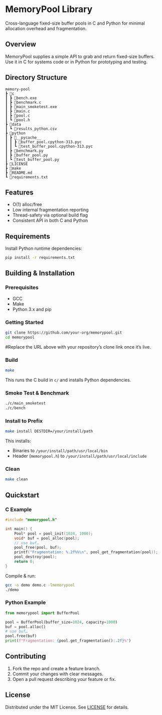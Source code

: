 # MemoryPool Library

Cross-language fixed-size buffer pools in C and Python for minimal allocation overhead and fragmentation.

## Overview

MemoryPool supplies a simple API to grab and return fixed-size buffers. Use it in C for systems code or in Python for prototyping and testing.

## Directory Structure

```
memory-pool
┣ 📂c
┃ ┣ 📜bench.exe
┃ ┣ 📜benchmark.c
┃ ┣ 📜main_smoketest.exe
┃ ┣ 📜main.c
┃ ┣ 📜pool.c
┃ ┗ 📜pool.h
┣ 📂data
┃ ┗ 📜results_python.csv
┣ 📂python
┃ ┣ 📂__pycache__
┃ ┃ ┣ 📜buffer_pool.cpython-313.pyc
┃ ┃ ┗ 📜test_buffer_pool.cpython-313.pyc
┃ ┣ 📜benchmark.py
┃ ┣ 📜buffer_pool.py
┃ ┗ 📜test_buffer_pool.py
┣ 📜LICENSE
┣ 📜make
┣ 📜README.md
┗ 📜requirements.txt
```

## Features

- O(1) alloc/free  
- Low internal fragmentation reporting  
- Thread-safety via optional build flag  
- Consistent API in both C and Python  

## Requirements

Install Python runtime dependencies:

```bash
pip install -r requirements.txt
```

## Building & Installation

### Prerequisites

- GCC  
- Make  
- Python 3.x and pip  

### Getting Started

```bash
git clone https://github.com/your-org/memorypool.git
cd memorypool
```

#Replace the URL above with your repository’s clone link once it’s live.

### Build

```bash
make
```

This runs the C build in `c/` and installs Python dependencies.

### Smoke Test & Benchmark

```bash
./c/main_smoketest
./c/bench
```

### Install to Prefix

```bash
make install DESTDIR=/your/install/path
```

This installs:

- Binaries to `/your/install/path/usr/local/bin`  
- Header (`memorypool.h`) to `/your/install/path/usr/local/include`  

### Clean

```bash
make clean
```

## Quickstart

### C Example

```c
#include "memorypool.h"

int main() {
    Pool* pool = pool_init(1024, 1000);
    void* buf = pool_alloc(pool);
    // use buf…
    pool_free(pool, buf);
    printf("Fragmentation: %.2f%%\n", pool_get_fragmentation(pool));
    pool_destroy(pool);
    return 0;
}
```

Compile & run:

```bash
gcc -o demo demo.c -lmemorypool
./demo
```

### Python Example

```python
from memorypool import BufferPool

pool = BufferPool(buffer_size=1024, capacity=1000)
buf = pool.alloc()
# use buf…
pool.free(buf)
print(f"Fragmentation: {pool.get_fragmentation():.2f}%")
```

## Contributing

1. Fork the repo and create a feature branch.  
2. Commit your changes with clear messages.  
3. Open a pull request describing your feature or fix.  

## License

Distributed under the MIT License. See [LICENSE](LICENSE) for details.